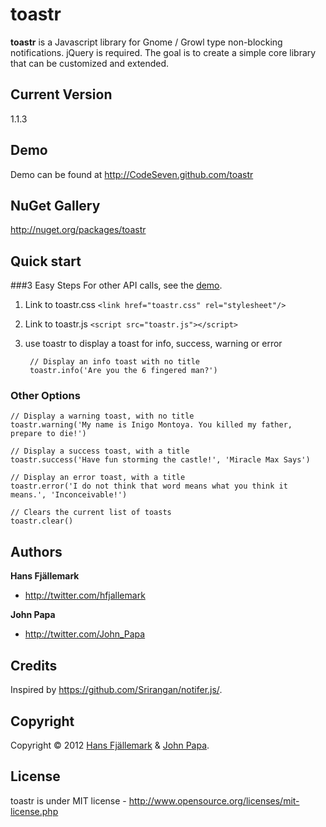 # toastr
**toastr** is a Javascript library for Gnome / Growl type non-blocking notifications. jQuery is required. The goal is to create a simple core library that can be customized and extended.

## Current Version
1.1.3

## Demo
Demo can be found at http://CodeSeven.github.com/toastr

## NuGet Gallery
http://nuget.org/packages/toastr

## Quick start

###3 Easy Steps
For other API calls, see the [demo](http://CodeSeven.github.com/toastr).

1. Link to toastr.css `<link href="toastr.css" rel="stylesheet"/>`

2. Link to toastr.js `<script src="toastr.js"></script>`

3. use toastr to display a toast for info, success, warning or error

        // Display an info toast with no title
        toastr.info('Are you the 6 fingered man?')

### Other Options
    // Display a warning toast, with no title
    toastr.warning('My name is Inigo Montoya. You killed my father, prepare to die!')
    
    // Display a success toast, with a title
    toastr.success('Have fun storming the castle!', 'Miracle Max Says')
    
    // Display an error toast, with a title
    toastr.error('I do not think that word means what you think it means.', 'Inconceivable!')
		
    // Clears the current list of toasts
    toastr.clear()

## Authors
**Hans Fjällemark**

+ http://twitter.com/hfjallemark

**John Papa**

+ http://twitter.com/John_Papa

## Credits
Inspired by https://github.com/Srirangan/notifer.js/.


## Copyright
Copyright © 2012 [Hans Fjällemark](http://twitter.com/hfjallemark) & [John Papa](http://twitter.com/John_Papa).

## License 
toastr is under MIT license - http://www.opensource.org/licenses/mit-license.php
